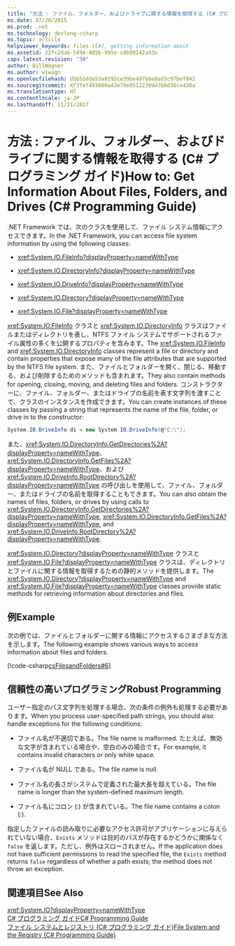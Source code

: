 ```yaml
---
title: "方法 : ファイル、フォルダー、およびドライブに関する情報を取得する (C# プログラミング ガイド)"
ms.date: 07/20/2015
ms.prod: .net
ms.technology: devlang-csharp
ms.topic: article
helpviewer_keywords: files [C#], getting information about
ms.assetid: 22fc2da6-5494-405b-995e-c0b99142a93e
caps.latest.revision: "30"
author: BillWagner
ms.author: wiwagn
ms.openlocfilehash: d5652dda53a0192ce39be497b6e8ad3c97bef042
ms.sourcegitcommit: 4f3fef493080a43e70e951223894768d36ce430a
ms.translationtype: HT
ms.contentlocale: ja-JP
ms.lasthandoff: 11/21/2017
---
```

# <a name="how-to-get-information-about-files-folders-and-drives--c-programming-guide"></a><span data-ttu-id="af052-102">方法 : ファイル、フォルダー、およびドライブに関する情報を取得する (C# プログラミング ガイド)</span><span class="sxs-lookup"><span data-stu-id="af052-102">How to: Get Information About Files, Folders, and Drives  (C# Programming Guide)</span></span>
<span data-ttu-id="af052-103">.NET Framework では、次のクラスを使用して、ファイル システム情報にアクセスできます。</span><span class="sxs-lookup"><span data-stu-id="af052-103">In the .NET Framework, you can access file system information by using the following classes:</span></span>  
  
-   <xref:System.IO.FileInfo?displayProperty=nameWithType>  
  
-   <xref:System.IO.DirectoryInfo?displayProperty=nameWithType>  
  
-   <xref:System.IO.DriveInfo?displayProperty=nameWithType>  
  
-   <xref:System.IO.Directory?displayProperty=nameWithType>  
  
-   <xref:System.IO.File?displayProperty=nameWithType>  
  
 <span data-ttu-id="af052-104"><xref:System.IO.FileInfo> クラスと <xref:System.IO.DirectoryInfo> クラスはファイルまたはディレクトリを表し、NTFS ファイル システムでサポートされるファイル属性の多くを公開するプロパティを含みます。</span><span class="sxs-lookup"><span data-stu-id="af052-104">The <xref:System.IO.FileInfo> and <xref:System.IO.DirectoryInfo> classes represent a file or directory and contain properties that expose many of the file attributes that are supported by the NTFS file system.</span></span> <span data-ttu-id="af052-105">また、ファイルとフォルダーを開く、閉じる、移動する、および削除するためのメソッドも含まれます。</span><span class="sxs-lookup"><span data-stu-id="af052-105">They also contain methods for opening, closing, moving, and deleting files and folders.</span></span> <span data-ttu-id="af052-106">コンストラクターに、ファイル、フォルダー、またはドライブの名前を表す文字列を渡すことで、クラスのインスタンスを作成できます。</span><span class="sxs-lookup"><span data-stu-id="af052-106">You can create instances of these classes by passing a string that represents the name of the file, folder, or drive in to the constructor:</span></span>  
  
```csharp  
System.IO.DriveInfo di = new System.IO.DriveInfo(@"C:\");  
```  
  
 <span data-ttu-id="af052-107">また、<xref:System.IO.DirectoryInfo.GetDirectories%2A?displayProperty=nameWithType>、<xref:System.IO.DirectoryInfo.GetFiles%2A?displayProperty=nameWithType>、および <xref:System.IO.DriveInfo.RootDirectory%2A?displayProperty=nameWithType> の呼び出しを使用して、ファイル、フォルダー、またはドライブの名前を取得することもできます。</span><span class="sxs-lookup"><span data-stu-id="af052-107">You can also obtain the names of files, folders, or drives by using calls to <xref:System.IO.DirectoryInfo.GetDirectories%2A?displayProperty=nameWithType>, <xref:System.IO.DirectoryInfo.GetFiles%2A?displayProperty=nameWithType>, and <xref:System.IO.DriveInfo.RootDirectory%2A?displayProperty=nameWithType>.</span></span>  
  
 <span data-ttu-id="af052-108"><xref:System.IO.Directory?displayProperty=nameWithType> クラスと <xref:System.IO.File?displayProperty=nameWithType> クラスは、ディレクトリとファイルに関する情報を取得するための静的メソッドを提供します。</span><span class="sxs-lookup"><span data-stu-id="af052-108">The <xref:System.IO.Directory?displayProperty=nameWithType> and <xref:System.IO.File?displayProperty=nameWithType> classes provide static methods for retrieving information about directories and files.</span></span>  
  
## <a name="example"></a><span data-ttu-id="af052-109">例</span><span class="sxs-lookup"><span data-stu-id="af052-109">Example</span></span>  
 <span data-ttu-id="af052-110">次の例では、ファイルとフォルダーに関する情報にアクセスするさまざまな方法を示します。</span><span class="sxs-lookup"><span data-stu-id="af052-110">The following example shows various ways to access information about files and folders.</span></span>  
  
 [!code-csharp[csFilesandFolders#6](../../../csharp/programming-guide/file-system/codesnippet/CSharp/how-to-get-information-about-files-folders-and-drives_1.cs)]  
  
## <a name="robust-programming"></a><span data-ttu-id="af052-111">信頼性の高いプログラミング</span><span class="sxs-lookup"><span data-stu-id="af052-111">Robust Programming</span></span>  
 <span data-ttu-id="af052-112">ユーザー指定のパス文字列を処理する場合、次の条件の例外も処理する必要があります。</span><span class="sxs-lookup"><span data-stu-id="af052-112">When you process user-specified path strings, you should also handle exceptions for the following conditions:</span></span>  
  
-   <span data-ttu-id="af052-113">ファイル名が不適切である。</span><span class="sxs-lookup"><span data-stu-id="af052-113">The file name is malformed.</span></span> <span data-ttu-id="af052-114">たとえば、無効な文字が含まれている場合や、空白のみの場合です。</span><span class="sxs-lookup"><span data-stu-id="af052-114">For example, it contains invalid characters or only white space.</span></span>  
  
-   <span data-ttu-id="af052-115">ファイル名が NULL である。</span><span class="sxs-lookup"><span data-stu-id="af052-115">The file name is null.</span></span>  
  
-   <span data-ttu-id="af052-116">ファイル名の長さがシステムで定義された最大長を超えている。</span><span class="sxs-lookup"><span data-stu-id="af052-116">The file name is longer than the system-defined maximum length.</span></span>  
  
-   <span data-ttu-id="af052-117">ファイル名にコロン (:) が含まれている。</span><span class="sxs-lookup"><span data-stu-id="af052-117">The file name contains a colon (:).</span></span>  
  
 <span data-ttu-id="af052-118">指定したファイルの読み取りに必要なアクセス許可がアプリケーションに与えられていない場合、`Exists` メソッドは目的のパスが存在するかどうかに関係なく `false` を返します。ただし、例外はスローされません。</span><span class="sxs-lookup"><span data-stu-id="af052-118">If the application does not have sufficient permissions to read the specified file, the `Exists` method returns `false` regardless of whether a path exists; the method does not throw an exception.</span></span>  
  
## <a name="see-also"></a><span data-ttu-id="af052-119">関連項目</span><span class="sxs-lookup"><span data-stu-id="af052-119">See Also</span></span>  
 <xref:System.IO?displayProperty=nameWithType>  
 [<span data-ttu-id="af052-120">C# プログラミング ガイド</span><span class="sxs-lookup"><span data-stu-id="af052-120">C# Programming Guide</span></span>](../../../csharp/programming-guide/index.md)  
 [<span data-ttu-id="af052-121">ファイル システムとレジストリ (C# プログラミング ガイド)</span><span class="sxs-lookup"><span data-stu-id="af052-121">File System and the Registry (C# Programming Guide)</span></span>](../../../csharp/programming-guide/file-system/index.md)
